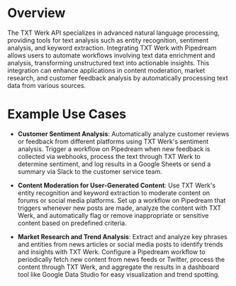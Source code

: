 # Overview

The TXT Werk API specializes in advanced natural language processing, providing tools for text analysis such as entity recognition, sentiment analysis, and keyword extraction. Integrating TXT Werk with Pipedream allows users to automate workflows involving text data enrichment and analysis, transforming unstructured text into actionable insights. This integration can enhance applications in content moderation, market research, and customer feedback analysis by automatically processing text data from various sources.

# Example Use Cases

- **Customer Sentiment Analysis**: Automatically analyze customer reviews or feedback from different platforms using TXT Werk's sentiment analysis. Trigger a workflow on Pipedream when new feedback is collected via webhooks, process the text through TXT Werk to determine sentiment, and log results in a Google Sheets or send a summary via Slack to the customer service team.

- **Content Moderation for User-Generated Content**: Use TXT Werk's entity recognition and keyword extraction to moderate content on forums or social media platforms. Set up a workflow on Pipedream that triggers whenever new posts are made, analyze the content with TXT Werk, and automatically flag or remove inappropriate or sensitive content based on predefined criteria.

- **Market Research and Trend Analysis**: Extract and analyze key phrases and entities from news articles or social media posts to identify trends and insights with TXT Werk. Configure a Pipedream workflow to periodically fetch new content from news feeds or Twitter, process the content through TXT Werk, and aggregate the results in a dashboard tool like Google Data Studio for easy visualization and trend spotting.
